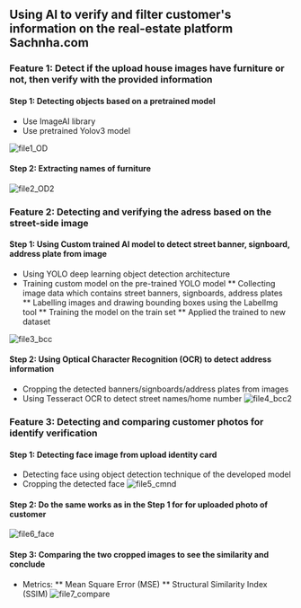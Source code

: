 ## Using AI to verify and filter customer's information on the real-estate platform Sachnha.com

### Feature 1: Detect if the upload house images have furniture or not, then verify with the provided information

#### Step 1: Detecting objects based on a pretrained model
* Use ImageAI library
* Use pretrained Yolov3 model 

![file1_OD](https://user-images.githubusercontent.com/69978820/99877037-a0d48500-2bfb-11eb-8a76-23225b4b7fd4.png)

#### Step 2: Extracting names of furniture
![file2_OD2](https://user-images.githubusercontent.com/69978820/99877040-a3cf7580-2bfb-11eb-9cc3-2117eac2a581.png)

### Feature 2: Detecting and verifying the adress based on the street-side image

#### Step 1: Using Custom trained AI model to detect street banner, signboard, address plate from image
* Using YOLO deep learning object detection architecture
* Training custom model on the pre-trained YOLO model
   ** Collecting image data which contains street banners, signboards, address plates
   ** Labelling images and drawing bounding boxes using the LabelImg tool
   ** Training the model on the train set
   ** Applied the trained to new dataset
   
![file3_bcc](https://user-images.githubusercontent.com/69978820/99877041-a4680c00-2bfb-11eb-9500-ce8ac3ab13b8.png)

#### Step 2: Using Optical Character Recognition (OCR) to detect address information
* Cropping the detected banners/signboards/address plates from images
* Using Tesseract OCR to detect street names/home number
![file4_bcc2](https://user-images.githubusercontent.com/69978820/99877042-a500a280-2bfb-11eb-89cd-5fccea29f205.png)

### Feature 3: Detecting and comparing customer photos for identify verification

#### Step 1: Detecting face image from upload identity card
* Detecting face using object detection technique of the developed model
* Cropping the detected face 
![file5_cmnd](https://user-images.githubusercontent.com/69978820/99877043-a5993900-2bfb-11eb-9859-a7b1ff80ff7f.png)

#### Step 2: Do the same works as in the Step 1 for for uploaded photo of customer
![file6_face](https://user-images.githubusercontent.com/69978820/99877046-a631cf80-2bfb-11eb-931c-ed24932fa6f7.png)

#### Step 3: Comparing the two cropped images to see the similarity and conclude
* Metrics:
  ** Mean Square Error (MSE)
  ** Structural Similarity Index (SSIM)
![file7_compare](https://user-images.githubusercontent.com/69978820/99877047-a631cf80-2bfb-11eb-9f52-cd21c6018537.png)
